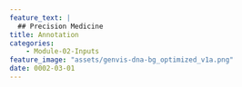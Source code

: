 ```yaml
---
feature_text: |
  ## Precision Medicine
title: Annotation
categories:
    - Module-02-Inputs
feature_image: "assets/genvis-dna-bg_optimized_v1a.png"
date: 0002-03-01
---
```


